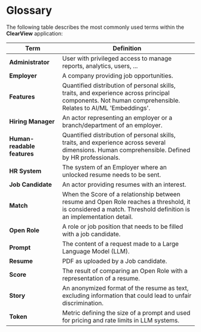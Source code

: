 # Glossary

The following table describes the most commonly used terms within the **ClearView** application:

| **Term**                  | **Definition**                                                                                                                                 |
|---------------------------|-----------------------------------------------------------------------------------------------------------------------------------------------|
| **Administrator**         | User with privileged access to manage reports, analytics, users, ...                                                                      |                             
| **Employer**              | A company providing job opportunities.                                                                                                        |
| **Features**              | Quantified distribution of personal skills, traits, and experience across principal components. Not human comprehensible. Relates to AI/ML 'Embeddings'. |
| **Hiring Manager**        | An actor representing an employer or a branch/department of an employer.                                                                       |
| **Human-readable features** | Quantified distribution of personal skills, traits, and experience across several dimensions. Human comprehensible. Defined by HR professionals.        |
| **HR System**             | The system of an Employer where an unlocked resume needs to be sent.                                                                           |
| **Job Candidate**         | An actor providing resumes with an interest.                                                                                                   |
| **Match**                 | When the Score of a relationship between resume and Open Role reaches a threshold, it is considered a match. Threshold definition is an implementation detail. |
| **Open Role**             | A role or job position that needs to be filled with a job candidate.                                                                               |
| **Prompt**                | The content of a request made to a Large Language Model (LLM).                                                                                 |
| **Resume**                | PDF as uploaded by a Job candidate.                                                                                                               |
| **Score**                 | The result of comparing an Open Role with a representation of a resume.                                                                        |
| **Story**                 | An anonymized format of the resume as text, excluding information that could lead to unfair discrimination.                                     |
| **Token**                 | Metric defining the size of a prompt and used for pricing and rate limits in LLM systems.                                                      |

